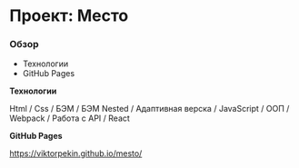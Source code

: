 # Проект: Место

### Обзор

* Технологии
* GitHub Pages

**Технологии**

Html / Css / БЭМ / БЭМ Nested / Адаптивная верска / JavaScript / ООП / Webpack /
Работа с API / React

**GitHub Pages**

https://viktorpekin.github.io/mesto/
